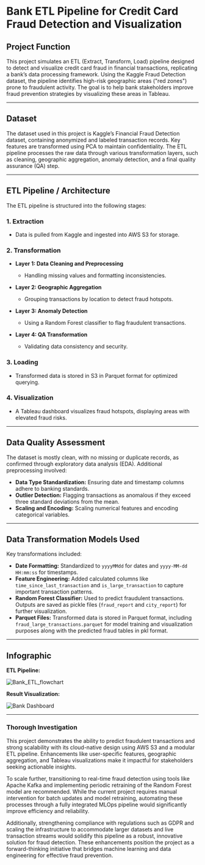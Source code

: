 # Bank ETL Pipeline for Credit Card Fraud Detection and Visualization

## Project Function
This project simulates an ETL (Extract, Transform, Load) pipeline designed to detect and visualize credit card fraud in financial transactions, replicating a bank’s data processing framework. Using the Kaggle Fraud Detection dataset, the pipeline identifies high-risk geographic areas ("red zones") prone to fraudulent activity. The goal is to help bank stakeholders improve fraud prevention strategies by visualizing these areas in Tableau.

---

## Dataset
The dataset used in this project is Kaggle’s Financial Fraud Detection dataset, containing anonymized and labeled transaction records. Key features are transformed using PCA to maintain confidentiality. The ETL pipeline processes the raw data through various transformation layers, such as cleaning, geographic aggregation, anomaly detection, and a final quality assurance (QA) step.

---

## ETL Pipeline / Architecture
The ETL pipeline is structured into the following stages:

### 1. Extraction
- Data is pulled from Kaggle and ingested into AWS S3 for storage.

### 2. Transformation
- **Layer 1: Data Cleaning and Preprocessing**
  - Handling missing values and formatting inconsistencies.

- **Layer 2: Geographic Aggregation**
  - Grouping transactions by location to detect fraud hotspots.

- **Layer 3: Anomaly Detection**
  - Using a Random Forest classifier to flag fraudulent transactions.

- **Layer 4: QA Transformation**
  - Validating data consistency and security.

### 3. Loading
- Transformed data is stored in S3 in Parquet format for optimized querying.

### 4. Visualization
- A Tableau dashboard visualizes fraud hotspots, displaying areas with elevated fraud risks.

---

## Data Quality Assessment
The dataset is mostly clean, with no missing or duplicate records, as confirmed through exploratory data analysis (EDA). Additional preprocessing involved:

- **Data Type Standardization:** Ensuring date and timestamp columns adhere to banking standards.
- **Outlier Detection:** Flagging transactions as anomalous if they exceed three standard deviations from the mean.
- **Scaling and Encoding:** Scaling numerical features and encoding categorical variables.

---

## Data Transformation Models Used
Key transformations included:

- **Date Formatting:** Standardized to `yyyyMMdd` for dates and `yyyy-MM-dd HH:mm:ss` for timestamps.
- **Feature Engineering:** Added calculated columns like `time_since_last_transaction` and `is_large_transaction` to capture important transaction patterns.
- **Random Forest Classifier:** Used to predict fraudulent transactions. Outputs are saved as pickle files (`fraud_report` and `city_report`) for further visualization.
- **Parquet Files:** Transformed data is stored in Parquet format, including `fraud_large_transactions.parquet` for model training and visualization purposes along with the predicted fraud tables in pkl format.

---

## Infographic

**ETL Pipeline:**

![Bank_ETL_flowchart](https://github.com/user-attachments/assets/4ae5ed16-7b8b-405a-88b0-77ecc6666de1)

**Result Visualization:**

![Bank Dashboard](https://github.com/user-attachments/assets/9962b81b-3f93-4545-9db1-167640dd0447)

---
### Thorough Investigation
This project demonstrates the ability to predict fraudulent transactions and strong scalability with its cloud-native design using AWS S3 and a modular ETL pipeline. Enhancements like user-specific features, geographic aggregation, and Tableau visualizations make it impactful for stakeholders seeking actionable insights.

To scale further, transitioning to real-time fraud detection using tools like Apache Kafka and implementing periodic retraining of the Random Forest model are recommended. While the current project requires manual intervention for batch updates and model retraining, automating these processes through a fully integrated MLOps pipeline would significantly improve efficiency and reliability.

Additionally, strengthening compliance with regulations such as GDPR and scaling the infrastructure to accommodate larger datasets and live transaction streams would solidify this pipeline as a robust, innovative solution for fraud detection. These enhancements position the project as a forward-thinking initiative that bridges machine learning and data engineering for effective fraud prevention.

